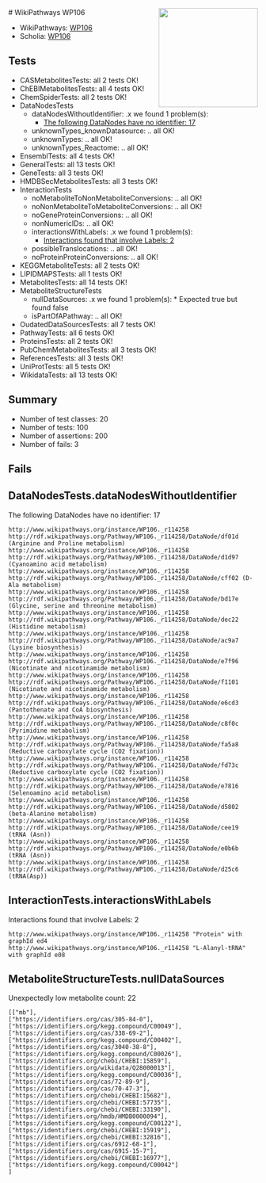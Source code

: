<img style="float: right; width: 200px" src="https://upload.wikimedia.org/wikipedia/commons/thumb/8/83/Wplogo_with_text_500.png/640px-Wplogo_with_text_500.png" />
# WikiPathways WP106

* WikiPathways: [WP106](https://new.wikipathways.org/pathways/WP106)
* Scholia: [WP106](https://scholia.toolforge.org/wikipathways/WP106)
## Tests
* CASMetabolitesTests: all 2 tests OK!
* ChEBIMetabolitesTests: all 4 tests OK!
* ChemSpiderTests: all 2 tests OK!
* DataNodesTests
    * dataNodesWithoutIdentifier: .x we found 1 problem(s):
        * [The following DataNodes have no identifier: 17](#8792c497)
    * unknownTypes_knownDatasource: .. all OK!
    * unknownTypes: .. all OK!
    * unknownTypes_Reactome: .. all OK!
* EnsemblTests: all 4 tests OK!
* GeneralTests: all 13 tests OK!
* GeneTests: all 3 tests OK!
* HMDBSecMetabolitesTests: all 3 tests OK!
* InteractionTests
    * noMetaboliteToNonMetaboliteConversions: .. all OK!
    * noNonMetaboliteToMetaboliteConversions: .. all OK!
    * noGeneProteinConversions: .. all OK!
    * nonNumericIDs: .. all OK!
    * interactionsWithLabels: .x we found 1 problem(s):
        * [Interactions found that involve Labels: 2](#630d2679)
    * possibleTranslocations: .. all OK!
    * noProteinProteinConversions: .. all OK!
* KEGGMetaboliteTests: all 2 tests OK!
* LIPIDMAPSTests: all 1 tests OK!
* MetabolitesTests: all 14 tests OK!
* MetaboliteStructureTests
    * nullDataSources: .x we found 1 problem(s):
            * Expected true but found false
    * isPartOfAPathway: .. all OK!
* OudatedDataSourcesTests: all 7 tests OK!
* PathwayTests: all 6 tests OK!
* ProteinsTests: all 2 tests OK!
* PubChemMetabolitesTests: all 3 tests OK!
* ReferencesTests: all 3 tests OK!
* UniProtTests: all 5 tests OK!
* WikidataTests: all 13 tests OK!


## Summary

* Number of test classes: 20
* Number of tests: 100
* Number of assertions: 200
* Number of fails: 3

## Fails

<a name="8792c497" />

## DataNodesTests.dataNodesWithoutIdentifier

The following DataNodes have no identifier: 17
```
http://www.wikipathways.org/instance/WP106._r114258 http://rdf.wikipathways.org/Pathway/WP106._r114258/DataNode/df01d (Arginine and Proline metabolism)
http://www.wikipathways.org/instance/WP106._r114258 http://rdf.wikipathways.org/Pathway/WP106._r114258/DataNode/d1d97 (Cyanoamino acid metabolism)
http://www.wikipathways.org/instance/WP106._r114258 http://rdf.wikipathways.org/Pathway/WP106._r114258/DataNode/cff02 (D-Ala metabolism)
http://www.wikipathways.org/instance/WP106._r114258 http://rdf.wikipathways.org/Pathway/WP106._r114258/DataNode/bd17e (Glycine, serine and threonine metabolism)
http://www.wikipathways.org/instance/WP106._r114258 http://rdf.wikipathways.org/Pathway/WP106._r114258/DataNode/dec22 (Histidine metabolism)
http://www.wikipathways.org/instance/WP106._r114258 http://rdf.wikipathways.org/Pathway/WP106._r114258/DataNode/ac9a7 (Lysine biosynthesis)
http://www.wikipathways.org/instance/WP106._r114258 http://rdf.wikipathways.org/Pathway/WP106._r114258/DataNode/e7f96 (Nicotinate and nicotinamide metabolism)
http://www.wikipathways.org/instance/WP106._r114258 http://rdf.wikipathways.org/Pathway/WP106._r114258/DataNode/f1101 (Nicotinate and nicotinamide metabolism)
http://www.wikipathways.org/instance/WP106._r114258 http://rdf.wikipathways.org/Pathway/WP106._r114258/DataNode/e6cd3 (Pantothenate and CoA biosynthesis)
http://www.wikipathways.org/instance/WP106._r114258 http://rdf.wikipathways.org/Pathway/WP106._r114258/DataNode/c8f0c (Pyrimidine metabolism)
http://www.wikipathways.org/instance/WP106._r114258 http://rdf.wikipathways.org/Pathway/WP106._r114258/DataNode/fa5a8 (Reductive carboxylate cycle (CO2 fixation))
http://www.wikipathways.org/instance/WP106._r114258 http://rdf.wikipathways.org/Pathway/WP106._r114258/DataNode/fd73c (Reductive carboxylate cycle (CO2 fixation))
http://www.wikipathways.org/instance/WP106._r114258 http://rdf.wikipathways.org/Pathway/WP106._r114258/DataNode/e7816 (Selenoamino acid metabolism)
http://www.wikipathways.org/instance/WP106._r114258 http://rdf.wikipathways.org/Pathway/WP106._r114258/DataNode/d5802 (beta-Alanine metabolism)
http://www.wikipathways.org/instance/WP106._r114258 http://rdf.wikipathways.org/Pathway/WP106._r114258/DataNode/cee19 (tRNA (Asn))
http://www.wikipathways.org/instance/WP106._r114258 http://rdf.wikipathways.org/Pathway/WP106._r114258/DataNode/e0b6b (tRNA (Asn))
http://www.wikipathways.org/instance/WP106._r114258 http://rdf.wikipathways.org/Pathway/WP106._r114258/DataNode/d25c6 (tRNA(Asp))
```

<a name="630d2679" />

## InteractionTests.interactionsWithLabels

Interactions found that involve Labels: 2
```
http://www.wikipathways.org/instance/WP106._r114258 "Protein" with graphId ed4
http://www.wikipathways.org/instance/WP106._r114258 "L-Alanyl-tRNA" with graphId e08
```

<a name="919041aa" />

## MetaboliteStructureTests.nullDataSources

Unexpectedly low metabolite count: 22
```
[["mb"],
["https://identifiers.org/cas/305-84-0"],
["https://identifiers.org/kegg.compound/C00049"],
["https://identifiers.org/cas/338-69-2"],
["https://identifiers.org/kegg.compound/C00402"],
["https://identifiers.org/cas/3040-38-8"],
["https://identifiers.org/kegg.compound/C00026"],
["https://identifiers.org/chebi/CHEBI:15859"],
["https://identifiers.org/wikidata/Q28000013"],
["https://identifiers.org/kegg.compound/C00036"],
["https://identifiers.org/cas/72-89-9"],
["https://identifiers.org/cas/70-47-3"],
["https://identifiers.org/chebi/CHEBI:15682"],
["https://identifiers.org/chebi/CHEBI:57735"],
["https://identifiers.org/chebi/CHEBI:33190"],
["https://identifiers.org/hmdb/HMDB0000094"],
["https://identifiers.org/kegg.compound/C00122"],
["https://identifiers.org/chebi/CHEBI:15919"],
["https://identifiers.org/chebi/CHEBI:32816"],
["https://identifiers.org/cas/6912-68-1"],
["https://identifiers.org/cas/6915-15-7"],
["https://identifiers.org/chebi/CHEBI:16977"],
["https://identifiers.org/kegg.compound/C00042"]
]
```


